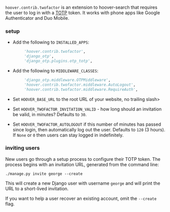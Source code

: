 `hoover.contrib.twofactor` is an extension to hoover-search that requires the
user to log in with a
[TOTP](https://en.wikipedia.org/wiki/Time-based_One-time_Password_Algorithm)
token. It works with phone apps like Google Authenticator and Duo Mobile.

### setup
* Add the following to `INSTALLED_APPS`:

   ```python
        'hoover.contrib.twofactor',
        'django_otp',
        'django_otp.plugins.otp_totp',
   ```

* Add the following to `MIDDLEWARE_CLASSES`:

   ```python
        'django_otp.middleware.OTPMiddleware',
        'hoover.contrib.twofactor.middleware.AutoLogout',
        'hoover.contrib.twofactor.middleware.RequireAuth',
   ```

* Set `HOOVER_BASE_URL` to the root URL of your website, no trailing slash>

* Set `HOOVER_TWOFACTOR_INVITATION_VALID` - how long should an invitation be
  valid, in minutes? Defaults to `30`.

* Set `HOOVER_TWOFACTOR_AUTOLOGOUT` if this number of minutes has passed since
  login, then automatically log out the user. Defaults to `120` (3 hours). If
  `None` or `0` then users can stay logged in indefinitely.

### inviting users
New users go through a setup process to configure their TOTP token. The process
begins with an invitation URL, generated from the command line:

```shell
./manage.py invite george --create
```

This will create a new Django user with username `george` and will print the
URL to a short-lived invitation.

If you want to help a user recover an existing account, omit the `--create`
flag.
